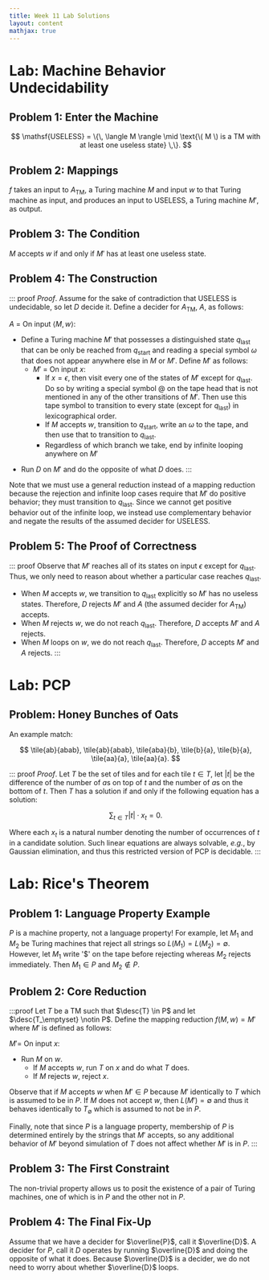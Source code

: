 ```yaml
---
title: Week 11 Lab Solutions
layout: content
mathjax: true
---
```


$$
\newcommand{\tile}[2]{\left[\frac{\texttt{#1}}{\texttt{#2}}\right]}
\newcommand{\desc}[1]{\langle #1 \rangle}
$$

# Lab: Machine Behavior Undecidability

## Problem 1: Enter the Machine

$$
\mathsf{USELESS} = \{\, \langle M \rangle \mid \text{\( M \) is a TM with at least one useless state} \,\}.
$$

## Problem 2: Mappings

$f$ takes an input to $A_\mathsf{TM}$, a Turing machine $M$ and input $w$ to that Turing machine as input, and produces an input to $\mathsf{USELESS}$, a Turing machine $M'$, as output.

## Problem 3: The Condition

$M$ accepts $w$ if and only if $M'$ has at least one useless state.

## Problem 4: The Construction

::: proof
_Proof_.
Assume for the sake of contradiction that $\mathsf{USELESS}$ is undecidable, so let $D$ decide it.
Define a decider for $A_\mathsf{TM}$, $A$, as follows:

$A$ = On input $\langle M, w \rangle$:

*   Define a Turing machine $M'$ that possesses a distinguished state $q_\mathsf{last}$ that can be only be reached from $q_\mathsf{start}$ and
    reading a special symbol $\omega$ that does not appear anywhere else in $M$ or $M'$.
    Define $M'$ as follows:
    +   $M'$ = On input $x$:
        -   If $x = \epsilon$, then visit every one of the states of $M'$ except for $q_\mathsf{last}$.
            Do so by writing a special symbol $@$ on the tape head that is not mentioned in any of the other transitions of $M'$.
            Then use this tape symbol to transition to every state (except for $q_\mathsf{last}$) in lexicographical order.
        -   If $M$ accepts $w$, transition to $q_\mathsf{start}$, write an $\omega$ to the tape, and then use that to transition to $q_\mathsf{last}$.
        -   Regardless of which branch we take, end by infinite looping anywhere on $M'$
-   Run $D$ on $M'$ and do the opposite of what $D$ does.
:::

Note that we must use a general reduction instead of a mapping reduction because the rejection and infinite loop cases require that $M'$ do positive behavior; they must transition to $q_\mathsf{last}$.
Since we cannot get positive behavior out of the infinite loop, we instead use complementary behavior and negate the results of the assumed decider for $\mathsf{USELESS}$.

## Problem 5: The Proof of Correctness

::: proof
Observe that $M'$ reaches all of its states on input $\epsilon$ except for $q_\mathsf{last}$.
Thus, we only need to reason about whether a particular case reaches $q_\mathsf{last}$.

+   When $M$ accepts $w$, we transition to $q_\mathsf{last}$ explicitly so $M'$ has no useless states.
    Therefore, $D$ rejects $M'$ and $A$ (the assumed decider for $A_\mathsf{TM}$) accepts.
+   When $M$ rejects $w$, we do not reach $q_\mathsf{last}$.
    Therefore, $D$ accepts $M'$ and $A$ rejects.
+   When $M$ loops on $w$, we do not reach $q_\mathsf{last}$.
    Therefore, $D$ accepts $M'$ and $A$ rejects.
:::

# Lab: PCP

## Problem: Honey Bunches of Oats

An example match:

$$
\tile{ab}{abab}, \tile{ab}{abab}, \tile{aba}{b}, \tile{b}{a}, \tile{b}{a}, \tile{aa}{a}, \tile{aa}{a}.
$$

::: proof
_Proof_.
Let $T$ be the set of tiles and for each tile $t \in T$, let $|t|$ be the difference of the number of $a$s on top of $t$ and the number of $a$s on the bottom of $t$.
Then $T$ has a solution if and only if the following equation has a solution:

$$
\sum_{t \in T} |t| \cdot x_t = 0.
$$

Where each $x_t$ is a natural number denoting the number of occurrences of $t$ in a candidate solution.
Such linear equations are always solvable, _e.g._, by Gaussian elimination, and thus this restricted version of PCP is decidable.
:::

# Lab: Rice's Theorem

## Problem 1: Language Property Example

$P$ is a machine property, not a language property!
For example, let $M_1$ and $M_2$ be Turing machines that reject all strings so $L(M_1) = L(M_2) = \emptyset$.
However, let $M_1$ write '\$' on the tape before rejecting whereas $M_2$ rejects immediately.
Then $M_1 \in P$ and $M_2 \notin P$.

## Problem 2: Core Reduction

:::proof
Let $T$ be a TM such that $\desc{T} \in P$ and let $\desc{T_\emptyset} \notin P$.
Define the mapping reduction $f(M, w) = M'$ where $M'$ is defined as follows:

$M' =$ On input $x$:

+   Run $M$ on $w$.
    -   If $M$ accepts $w$, run $T$ on $x$ and do what $T$ does.
    -   If $M$ rejects $w$, reject $x$.

Observe that if $M$ accepts $w$ when $M' \in P$ because $M'$ identically to $T$ which is assumed to be in $P$.
If $M$ does not accept $w$, then $L(M') = \emptyset$ and thus it behaves identically to $T_\emptyset$ which is assumed to not be in $P$.

Finally, note that since $P$ is a language property, membership of $P$ is determined entirely by the strings that $M'$ accepts, so any additional behavior of $M'$ beyond simulation of $T$ does not affect whether $M'$ is in $P$.
:::

## Problem 3: The First Constraint

The non-trivial property allows us to posit the existence of a pair of Turing machines, one of which is in $P$ and the other not in $P$.

## Problem 4: The Final Fix-Up

Assume that we have a decider for $\overline{P}$, call it $\overline{D}$.
A decider for $P$, call it $D$ operates by running $\overline{D}$ and doing the opposite of what it does.
Because $\overline{D}$ is a decider, we do not need to worry about whether $\overline{D}$ loops.

